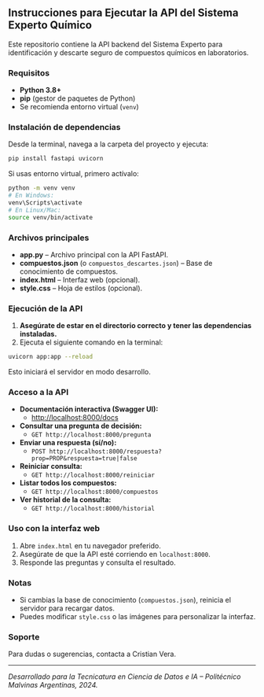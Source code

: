 ## Instrucciones para Ejecutar la API del Sistema Experto Químico

Este repositorio contiene la API backend del Sistema Experto para identificación y descarte seguro de compuestos químicos en laboratorios.

### Requisitos

- **Python 3.8+**
- **pip** (gestor de paquetes de Python)
- Se recomienda entorno virtual (`venv`)

### Instalación de dependencias

Desde la terminal, navega a la carpeta del proyecto y ejecuta:

```bash
pip install fastapi uvicorn
```

Si usas entorno virtual, primero actívalo:

```bash
python -m venv venv
# En Windows:
venv\Scripts\activate
# En Linux/Mac:
source venv/bin/activate
```

### Archivos principales

- **app.py** – Archivo principal con la API FastAPI.
- **compuestos.json** (o `compuestos_descartes.json`) – Base de conocimiento de compuestos.
- **index.html** – Interfaz web (opcional).
- **style.css** – Hoja de estilos (opcional).

### Ejecución de la API

1. **Asegúrate de estar en el directorio correcto y tener las dependencias instaladas.**
2. Ejecuta el siguiente comando en la terminal:

```bash
uvicorn app:app --reload
```

Esto iniciará el servidor en modo desarrollo.

### Acceso a la API

- **Documentación interactiva (Swagger UI):**
  - [http://localhost:8000/docs](http://localhost:8000/docs)
- **Consultar una pregunta de decisión:**
  - `GET http://localhost:8000/pregunta`
- **Enviar una respuesta (sí/no):**
  - `POST http://localhost:8000/respuesta?prop=PROP&respuesta=true|false`
- **Reiniciar consulta:**
  - `GET http://localhost:8000/reiniciar`
- **Listar todos los compuestos:**
  - `GET http://localhost:8000/compuestos`
- **Ver historial de la consulta:**
  - `GET http://localhost:8000/historial`

### Uso con la interfaz web

1. Abre `index.html` en tu navegador preferido.
2. Asegúrate de que la API esté corriendo en `localhost:8000`.
3. Responde las preguntas y consulta el resultado.

### Notas

- Si cambias la base de conocimiento (`compuestos.json`), reinicia el servidor para recargar datos.
- Puedes modificar `style.css` o las imágenes para personalizar la interfaz.

### Soporte

Para dudas o sugerencias, contacta a Cristian Vera.

---

*Desarrollado para la Tecnicatura en Ciencia de Datos e IA – Politécnico Malvinas Argentinas, 2024.*